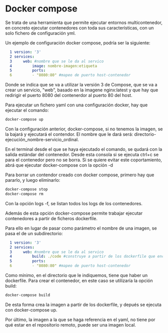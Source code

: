 # Docker compose

Se trata de una herramienta que permite ejecutar entornos multicontenedor, en concreto ejecutar contenedores con toda sus características, con un solo fichero de configuración yml.

Un ejemplo de configuración docker compose, podría ser la siguiente:

```yml
  1 version: '3'
  2 services:
  3     web: #nombre que se le da al servico
  4         image: nombre-imagen:etiqueta
  5         ports:
  6         - "8080:80" #mapeo de puerto host-contenedor
```

Donde se indica que se va a utilizar la versión 3 de Compose, que se va a crear un servicio, "web", basado en la imagene nginx:latest y que hay que redirigir el puerto 8080 del contenerdor al puerto 80 del host.

Para ejecutar un fichero yaml con una configuración docker, hay que ejecutar el comando:

```sh
docker-compose up
```

Con la configuración anterior, docker-compose, si no tenemos la imagen, se la bajará y ejecutará el contendor. El nombre que le dará será: directorio-ejecución_nombre-servicio_ordinal.

En el terminal desde el que se haya ejecutado el comando, se qudará con la salida estándar del contenedor. Desde esta consola si se ejecuta ctrl+c se para el contenedor pero no se borra. Si se quiere evitar este coportamiento, abrá que ejecutar docker-compose con la opción -d

Para borrar un contendor creado con docker compose, primero hay que pararlo, y luego eliminarlo:

```sh
docker-compose stop
docker-compose rm
```

Con la opción logs -f, se listan todos los logs de los contenedores.

Además de esta opción docker-compose permite trabajar ejecutar contenedores a partir de ficheros dockerfile.

Para ello en lugar de pasar como parámetro el nombre de una imagen, se pasa el de un subdirectorio:

```yml
  1 version: '3'
  2 services:
  3     web: #nombre que se le da al servico
  4         build: ./code #construye a partir de los dockerfile que encuentre en el dicrectorio
  5         ports:
  6         - "8080:80" #mapeo de puerto host-contenedor
```

Como mínimo, en el directorio que le indiquemos, tiene que haber un dockerfile. Para crear el contenedor, en este caso se utilizaría la opción build:

```sh
docker-compose build 
```
De esta forma crea la imagen a partir de los dockerfile, y depués se ejecuta con docker-compose up.

Por último, la imagen a la que se haga referencia en el yaml, no tiene por qué estar en el repositorio remoto, puede ser una imagen local.
